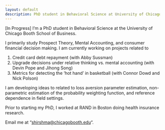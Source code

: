 ```yaml
---
layout: default
description: PhD student in Behavioral Science at University of Chicago's Booth School of Business
---
```

[In Progress]
I’m a PhD student in Behavioral Science at the University of Chicago Booth School of Business.

I primarily study Prospect Theory, Mental Accounting, and consumer financial decision making. I am currently working on projects related to
  1) Credit card debt repayment (with Abby Sussman)
  2) Upgrade decisions under relative thinking vs. mental accounting (with Devin Pope and Jihong Song)
  3) Metrics for detecting the ‘hot hand’ in basketball (with Connor Dowd and Nick Polson)
  
I am developing ideas to related to loss aversion parameter estimation, non-parametric estimation of the probability weighting function, and reference dependence in field settings. 

Prior to starting my PhD, I worked at RAND in Boston doing health insurance research. 


Email me at “[shirshma@chicagobooth.edu](mailto:shirshma@chicagobooth.edu)“.
